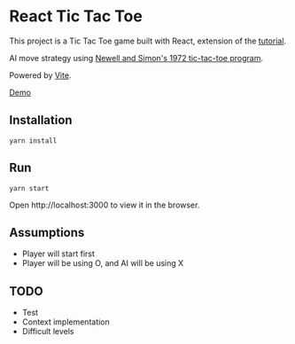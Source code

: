 # React Tic Tac Toe

This project is a Tic Tac Toe game built with React, extension of the [tutorial](https://reactjs.org/tutorial/tutorial.html).

AI move strategy using [Newell and Simon's 1972 tic-tac-toe program](http://en.wikipedia.org/wiki/Tic-tac-toe#Strategy).

Powered by [Vite](https://vitejs.dev/).

[Demo](https://mleung07.github.io/react-tic-tac-toe)

## Installation

```
yarn install
```

## Run

```
yarn start
```

Open http://localhost:3000 to view it in the browser.

## Assumptions

- Player will start first
- Player will be using O, and AI will be using X

## TODO

- Test
- Context implementation
- Difficult levels
